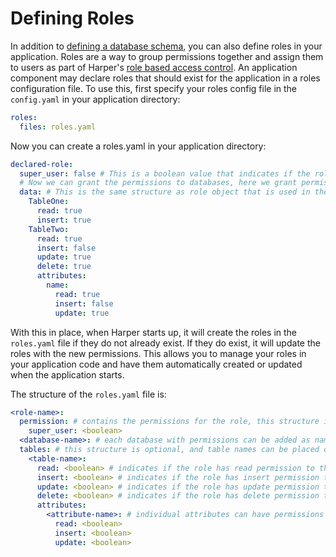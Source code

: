 # Defining Roles

In addition to [defining a database schema](./defining-schemas.md), you can also define roles in your application. Roles are a way to group permissions together and assign them to users as part of Harper's [role based access control](../security/users-and-roles.md). An application component may declare roles that should exist for the application in a roles configuration file. To use this, first specify your roles config file in the `config.yaml` in your application directory:

```yaml
roles:
  files: roles.yaml
```
Now you can create a roles.yaml in your application directory:
```yaml
declared-role:
  super_user: false # This is a boolean value that indicates if the role is a super user or not
  # Now we can grant the permissions to databases, here we grant permissions to the default data database
  data: # This is the same structure as role object that is used in the roles operations APIs
    TableOne:
      read: true
      insert: true
    TableTwo:
      read: true
      insert: false
      update: true
      delete: true
      attributes:
        name:
          read: true
          insert: false
          update: true
```

With this in place, when Harper starts up, it will create the roles in the `roles.yaml` file if they do not already exist. If they do exist, it will update the roles with the new permissions. This allows you to manage your roles in your application code and have them automatically created or updated when the application starts.

The structure of the `roles.yaml` file is:

```yaml
<role-name>:
  permission: # contains the permissions for the role, this structure is optional, and you can place flags like super_user here as a shortcut
    super_user: <boolean>
  <database-name>: # each database with permissions can be added as named properties on the role
  tables: # this structure is optional, and table names can be placed directly under the database as a shortcut 
    <table-name>:
      read: <boolean> # indicates if the role has read permission to this table
      insert: <boolean> # indicates if the role has insert permission to this table
      update: <boolean> # indicates if the role has update permission to this table
      delete: <boolean> # indicates if the role has delete permission to this table
      attributes:
        <attribute-name>: # individual attributes can have permissions as well
          read: <boolean>
          insert: <boolean>
          update: <boolean>
```